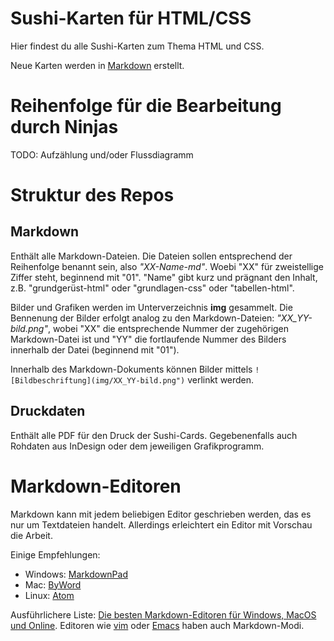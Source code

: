 # Sushi-Karten für HTML/CSS

Hier findest du alle Sushi-Karten zum Thema HTML und CSS.

Neue Karten werden in [Markdown](https://github.com/adam-p/markdown-here/wiki/Markdown-Cheatsheet) erstellt. 

# Reihenfolge für die Bearbeitung durch Ninjas

TODO: Aufzählung und/oder Flussdiagramm

# Struktur des Repos
## Markdown
Enthält alle Markdown-Dateien. Die Dateien sollen entsprechend der Reihenfolge benannt sein, also *"XX-Name-md"*. Woebi "XX" für zweistellige Ziffer steht, beginnend mit "01". "Name" gibt kurz und prägnant den Inhalt, z.B. "grundgerüst-html" oder "grundlagen-css" oder "tabellen-html".

Bilder und Grafiken werden im Unterverzeichnis **img** gesammelt. Die Bennenung der Bilder erfolgt analog zu den Markdown-Dateien: *"XX_YY-bild.png"*, wobei "XX" die entsprechende Nummer der zugehörigen Markdown-Datei ist und "YY" die fortlaufende Nummer des Bilders innerhalb der Datei (beginnend mit "01").

Innerhalb des Markdown-Dokuments können Bilder mittels `![Bildbeschriftung](img/XX_YY-bild.png")` verlinkt werden.

## Druckdaten

Enthält alle PDF für den Druck der Sushi-Cards. Gegebenenfalls auch Rohdaten aus InDesign oder dem jeweiligen Grafikprogramm.

# Markdown-Editoren

Markdown kann mit jedem beliebigen Editor geschrieben werden, das es nur um Textdateien handelt. Allerdings erleichtert ein Editor mit Vorschau die Arbeit. 

Einige Empfehlungen:
- Windows: [MarkdownPad](http://markdownpad.com/)
- Mac: [ByWord](https://bywordapp.com/)
- Linux: [Atom](https://atom.io/)

Ausführlichere Liste: [Die besten Markdown-Editoren für Windows, MacOS und Online](http://injelea-blog.de/die-besten-markdown-editoren-fuer-windows-macos-und-online/). Editoren wie [vim](http://www.vim.org/) oder [Emacs](https://www.gnu.org/software/emacs/) haben auch Markdown-Modi.


